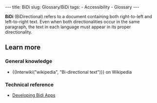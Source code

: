 --- title: BiDi slug: Glossary/BiDi tags: - Accessibility - Glossary ---

**BiDi** (BiDirectional) refers to a document containing both right-to-left and left-to-right text. Even when both directionalities occur in the same paragraph, the text in each language must appear in its proper directionality.

## Learn more

### General knowledge

- {{Interwiki("wikipedia", "Bi-directional text")}} on Wikipedia

### Technical reference

- [Developing Bidi Apps](/en-US/docs/Web/Apps/Build/Localization/Developing_Bidi_Apps)
